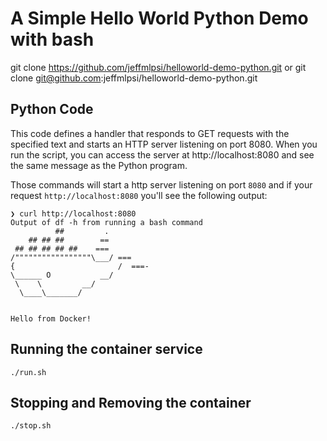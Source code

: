 # A Simple Hello World Python Demo with bash

git clone https://github.com/jeffmlpsi/helloworld-demo-python.git
or
git clone git@github.com:jeffmlpsi/helloworld-demo-python.git

## Python Code

This code defines a handler that responds to GET requests with the specified text and starts an HTTP server listening on port 8080. When you run the script, you can access the server at http://localhost:8080 and see the same message as the Python program.

Those commands will start a http server listening on port `8080` 
and if your request `http://localhost:8080` you'll see the following output: 
```shell
❯ curl http://localhost:8080
Output of df -h from running a bash command 
          ##         .
    ## ## ##        ==
 ## ## ## ## ##    ===
/"""""""""""""""""\___/ ===
{                       /  ===-
\______ O           __/
 \    \         __/
  \____\_______/


Hello from Docker!

```

 ## Running the container service

 ```
./run.sh
 ```
 
## Stopping and Removing the container

```
./stop.sh
```
